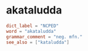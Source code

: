 # akataludda

``` toml
dict_label = "NCPED"
word = "akataludda"
grammar_comment = "neg. mfn."
see_also = ["kataludda"]
```

